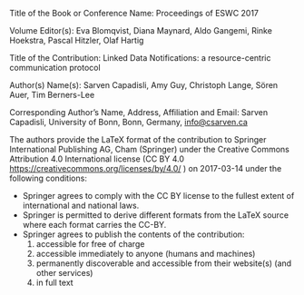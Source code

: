 Title of the Book or Conference Name:  Proceedings of ESWC 2017

Volume Editor(s): Eva Blomqvist, Diana Maynard, Aldo Gangemi, Rinke Hoekstra, Pascal Hitzler, Olaf Hartig

Title of the Contribution: Linked Data Notifications: a resource-centric communication protocol

Author(s) Name(s): Sarven Capadisli, Amy Guy, Christoph Lange, Sören Auer, Tim Berners-Lee

Corresponding Author’s Name, Address, Affiliation and Email: Sarven Capadisli, University of Bonn, Bonn, Germany, info@csarven.ca

The authors provide the LaTeX format of the contribution to Springer International Publishing AG, Cham (Springer) under the Creative Commons Attribution 4.0 International license (CC BY 4.0 https://creativecommons.org/licenses/by/4.0/ ) on 2017-03-14 under the following conditions:

* Springer agrees to comply with the CC BY license to the fullest extent of international and national laws.
* Springer is permitted to derive different formats from the LaTeX source where each format carries the CC-BY.
* Springer agrees to publish the contents of the contribution:
  1. accessible for free of charge
  2. accessible immediately to anyone (humans and machines)
  3. permanently discoverable and accessible from their website(s) (and other services)
  4. in full text
